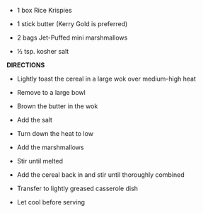 -   1 box Rice Krispies

-   1 stick butter (Kerry Gold is preferred)

-   2 bags Jet-Puffed mini marshmallows

-   ½ tsp. kosher salt

**DIRECTIONS**

-   Lightly toast the cereal in a large wok over medium-high heat

-   Remove to a large bowl

-   Brown the butter in the wok

-   Add the salt

-   Turn down the heat to low

-   Add the marshmallows

-   Stir until melted

-   Add the cereal back in and stir until thoroughly combined

-   Transfer to lightly greased casserole dish

-   Let cool before serving

